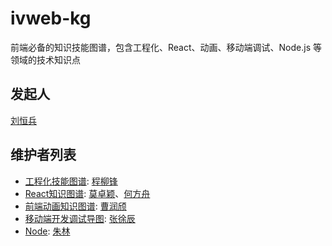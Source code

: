 # ivweb-kg
前端必备的知识技能图谱，包含工程化、React、动画、移动端调试、Node.js 等领域的技术知识点

## 发起人
[刘恒兵](https://github.com/herbertliu)

## 维护者列表

- [工程化技能图谱](https://raw.githubusercontent.com/iv-web/ivweb-kg/master/%E5%B7%A5%E7%A8%8B%E5%8C%96%E6%8A%80%E8%83%BD%E5%9B%BE%E8%B0%B1.png): [程柳锋](https://github.com/cpselvis)
- [React知识图谱](https://raw.githubusercontent.com/iv-web/ivweb-kg/master/React%E7%9F%A5%E8%AF%86%E5%9B%BE%E8%B0%B1.png): [莫卓颖]()、[何方舟](https://github.com/adamchuan)
- [前端动画知识图谱](https://raw.githubusercontent.com/iv-web/ivweb-kg/master/%E5%89%8D%E7%AB%AF%E5%8A%A8%E7%94%BB%E7%9F%A5%E8%AF%86%E5%9B%BE%E8%B0%B1.png): [曹润颀](https://github.com/iaiae)
- [移动端开发调试导图](https://raw.githubusercontent.com/iv-web/ivweb-kg/master/%E7%A7%BB%E5%8A%A8%E7%AB%AF%E5%BC%80%E5%8F%91%E8%B0%83%E8%AF%95%E5%AF%BC%E5%9B%BE.png): [张徐辰]()
- [Node](https://raw.githubusercontent.com/iv-web/ivweb-kg/master/Node.png): [朱林](https://github.com/zhulin2609)
